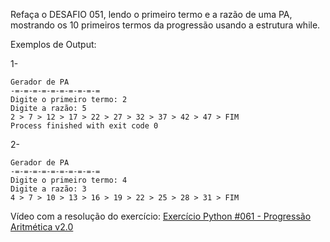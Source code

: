 Refaça o DESAFIO 051, lendo o primeiro termo e a razão de uma PA, mostrando os 10 primeiros termos da progressão usando a estrutura while.

Exemplos de Output:

1-
~~~
Gerador de PA
-=-=-=-=-=-=-=-=-=-=
Digite o primeiro termo: 2
Digite a razão: 5
2 > 7 > 12 > 17 > 22 > 27 > 32 > 37 > 42 > 47 > FIM
Process finished with exit code 0
~~~
2-
~~~
Gerador de PA
-=-=-=-=-=-=-=-=-=-=
Digite o primeiro termo: 4
Digite a razão: 3
4 > 7 > 10 > 13 > 16 > 19 > 22 > 25 > 28 > 31 > FIM
~~~

<p>Vídeo com a resolução do exercício: <a href="https://www.youtube.com/watch?v=vu5ehetQGe8&list=PLvE-ZAFRgX8hnECDn1v9HNTI71veL3oW0&index=78" target="_blank">Exercício Python #061 - Progressão Aritmética v2.0</a></p>